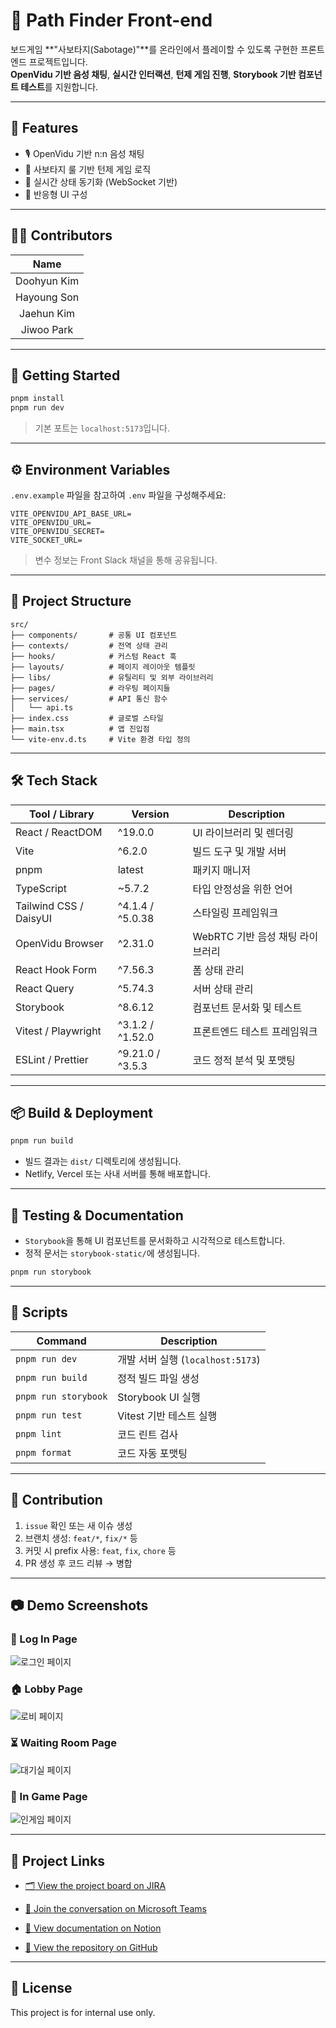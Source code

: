 # 🎯 Path Finder Front-end

보드게임 **"사보타지(Sabotage)"**를 온라인에서 플레이할 수 있도록 구현한 프론트엔드 프로젝트입니다.  
**OpenVidu 기반 음성 채팅**, **실시간 인터랙션**, **턴제 게임 진행**, **Storybook 기반 컴포넌트 테스트**를 지원합니다.

---

## 🌟 Features

- 🎙 OpenVidu 기반 n:n 음성 채팅
- 🧩 사보타지 룰 기반 턴제 게임 로직
- 🔄 실시간 상태 동기화 (WebSocket 기반)
- 📱 반응형 UI 구성

---

## 🧑‍💻 Contributors

|    Name     |
| :---------: |
| Doohyun Kim |
| Hayoung Son |
| Jaehun Kim  |
| Jiwoo Park  |

---

## 🚀 Getting Started

```bash
pnpm install
pnpm run dev
```

> 기본 포트는 `localhost:5173`입니다.

---

## ⚙️ Environment Variables

`.env.example` 파일을 참고하여 `.env` 파일을 구성해주세요:

```env
VITE_OPENVIDU_API_BASE_URL=
VITE_OPENVIDU_URL=
VITE_OPENVIDU_SECRET=
VITE_SOCKET_URL=
```

> 변수 정보는 Front Slack 채널을 통해 공유됩니다.

---

## 📁 Project Structure

```
src/
├── components/       # 공통 UI 컴포넌트
├── contexts/         # 전역 상태 관리
├── hooks/            # 커스텀 React 훅
├── layouts/          # 페이지 레이아웃 템플릿
├── libs/             # 유틸리티 및 외부 라이브러리
├── pages/            # 라우팅 페이지들
├── services/         # API 통신 함수
│   └── api.ts
├── index.css         # 글로벌 스타일
├── main.tsx          # 앱 진입점
└── vite-env.d.ts     # Vite 환경 타입 정의
```

---

## 🛠️ Tech Stack

| Tool / Library         | Version          | Description                      |
| ---------------------- | ---------------- | -------------------------------- |
| React / ReactDOM       | ^19.0.0          | UI 라이브러리 및 렌더링          |
| Vite                   | ^6.2.0           | 빌드 도구 및 개발 서버           |
| pnpm                   | latest           | 패키지 매니저                    |
| TypeScript             | ~5.7.2           | 타입 안정성을 위한 언어          |
| Tailwind CSS / DaisyUI | ^4.1.4 / ^5.0.38 | 스타일링 프레임워크              |
| OpenVidu Browser       | ^2.31.0          | WebRTC 기반 음성 채팅 라이브러리 |
| React Hook Form        | ^7.56.3          | 폼 상태 관리                     |
| React Query            | ^5.74.3          | 서버 상태 관리                   |
| Storybook              | ^8.6.12          | 컴포넌트 문서화 및 테스트        |
| Vitest / Playwright    | ^3.1.2 / ^1.52.0 | 프론트엔드 테스트 프레임워크     |
| ESLint / Prettier      | ^9.21.0 / ^3.5.3 | 코드 정적 분석 및 포맷팅         |

---

## 📦 Build & Deployment

```bash
pnpm run build
```

- 빌드 결과는 `dist/` 디렉토리에 생성됩니다.
- Netlify, Vercel 또는 사내 서버를 통해 배포합니다.

---

## 🧪 Testing & Documentation

- `Storybook`을 통해 UI 컴포넌트를 문서화하고 시각적으로 테스트합니다.
- 정적 문서는 `storybook-static/`에 생성됩니다.

```bash
pnpm run storybook
```

---

## 📜 Scripts

| Command              | Description                       |
| -------------------- | --------------------------------- |
| `pnpm run dev`       | 개발 서버 실행 (`localhost:5173`) |
| `pnpm run build`     | 정적 빌드 파일 생성               |
| `pnpm run storybook` | Storybook UI 실행                 |
| `pnpm run test`      | Vitest 기반 테스트 실행           |
| `pnpm lint`          | 코드 린트 검사                    |
| `pnpm format`        | 코드 자동 포맷팅                  |

---

## 🤝 Contribution

1. `issue` 확인 또는 새 이슈 생성
2. 브랜치 생성: `feat/*`, `fix/*` 등
3. 커밋 시 prefix 사용: `feat`, `fix`, `chore` 등
4. PR 생성 후 코드 리뷰 → 병합

---

## 📷 Demo Screenshots

### 🔐 Log In Page

![로그인 페이지](media/Log_in_page.png)

### 🏠 Lobby Page

![로비 페이지](media/Lobby.png)

### ⏳ Waiting Room Page

![대기실 페이지](media/Waiting_room_page.png)

### 🧩 In Game Page

![인게임 페이지](media/In_game_page.png)

---

## 🔗 Project Links

- [🗂 View the project board on JIRA](https://hyu-sw-pathfinder.atlassian.net/jira/software/projects/SWPF/boards/1?atlOrigin=eyJpIjoiMjUwYjhlNjJmMGY2NDQzMzkxMmEwMTJjODM5NzE1NjciLCJwIjoiaiJ9)

- [💬 Join the conversation on Microsoft Teams](https://teams.microsoft.com/l/channel/19%3ANMhN29M-TQzndlg8f3plp7T40x2foyc06SzBpx2CA-81%40thread.tacv2/%EA%B3%BC%EC%A0%9C%EC%A7%84%EC%B2%99%EA%B3%B5%EC%9C%A0?groupId=d95b8384-a141-4df6-932b-b53c3c405ce4&tenantId=1d9d976d-975b-4977-9450-bfc64a7cc700)

- [📘 View documentation on Notion](https://www.notion.so/Path-Finder-1b3ee3f05d4081d99993c086806cdd25?source=copy_link)

- [🔗 View the repository on GitHub](https://github.com/SW-PathFinder/Front-end.git)

---

## 📄 License

This project is for internal use only.
